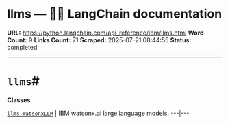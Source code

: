 # llms — 🦜🔗 LangChain  documentation

**URL:** https://python.langchain.com/api_reference/ibm/llms.html
**Word Count:** 9
**Links Count:** 71
**Scraped:** 2025-07-21 08:44:55
**Status:** completed

---

# `llms`\#

**Classes**

[`llms.WatsonxLLM`](https://python.langchain.com/api_reference/ibm/llms/langchain_ibm.llms.WatsonxLLM.html#langchain_ibm.llms.WatsonxLLM "langchain_ibm.llms.WatsonxLLM") | IBM watsonx.ai large language models.   ---|---